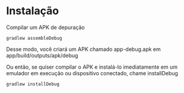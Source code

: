 # Instalação

Compilar um APK de depuração

`gradlew assembleDebug`

Desse modo, você criará um APK chamado app-debug.apk em app/build/outputs/apk/debug

Ou então, se quiser compilar o APK e instalá-lo imediatamente em um emulador em execução ou dispositivo conectado, chame installDebug

`gradlew installDebug`
